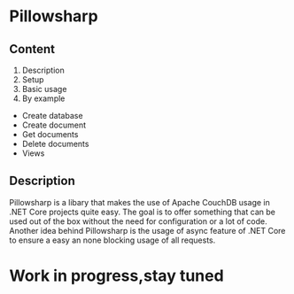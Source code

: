 # Pillowsharp

## Content
1. Description
2. Setup
3. Basic usage
4. By example
  * Create database
  * Create document
  * Get documents
  * Delete documents
  * Views

## Description
Pillowsharp is a libary that makes the use of Apache CouchDB usage in .NET Core projects quite easy. The goal is to offer something that can be used out of the box without the need for configuration or a lot of code.
Another idea behind Pillowsharp is the usage of async feature of .NET Core to ensure a easy an none blocking usage of all requests.


# Work in progress,stay tuned
